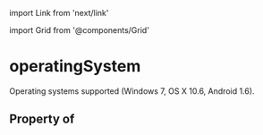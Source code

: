import Link from 'next/link'
  
import Grid from '@components/Grid'

# operatingSystem

Operating systems supported (Windows 7, OS X 10.6, Android 1.6).

## Property of



